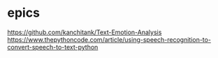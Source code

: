 # epics
 https://github.com/kanchitank/Text-Emotion-Analysis 
 https://www.thepythoncode.com/article/using-speech-recognition-to-convert-speech-to-text-python
